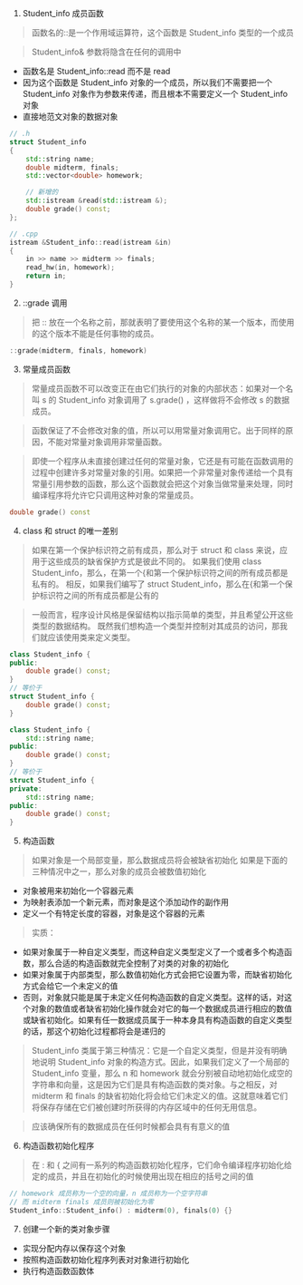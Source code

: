 1. Student_info 成员函数

> 函数名的::是一个作用域运算符，这个函数是 Student_info 类型的一个成员

> Student_info& 参数将隐含在任何的调用中

- 函数名是 Student_info::read 而不是 read
- 因为这个函数是 Student_info 对象的一个成员，所以我们不需要把一个 Student_info 对象作为参数来传递，而且根本不需要定义一个 Student_info 对象
- 直接地范文对象的数据对象

```cpp
// .h
struct Student_info
{
    std::string name;
    double midterm, finals;
    std::vector<double> homework;

    // 新增的
    std::istream &read(std::istream &);
    double grade() const;
};

// .cpp
istream &Student_info::read(istream &in)
{
    in >> name >> midterm >> finals;
    read_hw(in, homework);
    return in;
}
```

2. ::grade 调用

> 把 :: 放在一个名称之前，那就表明了要使用这个名称的某一个版本，而使用的这个版本不能是任何事物的成员。

```cpp
::grade(midterm, finals, homework)
```

3. 常量成员函数

> 常量成员函数不可以改变正在由它们执行的对象的内部状态：如果对一个名叫 s 的 Student_info 对象调用了 s.grade() ，这样做将不会修改 s 的数据成员。

> 函数保证了不会修改对象的值，所以可以用常量对象调用它。出于同样的原因，不能对常量对象调用非常量函数。

> 即使一个程序从未直接创建过任何的常量对象，它还是有可能在函数调用的过程中创建许多对常量对象的引用。如果把一个非常量对象传递给一个具有常量引用参数的函数，那么这个函数就会把这个对象当做常量来处理，同时编译程序将允许它只调用这种对象的常量成员。

```cpp
double grade() const
```

4. class 和 struct 的唯一差别

> 如果在第一个保护标识符之前有成员，那么对于 struct 和 class 来说，应用于这些成员的缺省保护方式是彼此不同的。
> 如果我们使用 class Student_info，那么，在第一个{和第一个保护标识符之间的所有成员都是私有的。
> 相反，如果我们编写了 struct Student_info，那么在{和第一个保护标识符之间的所有成员都是公有的

> 一般而言，程序设计风格是保留结构以指示简单的类型，并且希望公开这些类型的数据结构。
> 既然我们想构造一个类型并控制对其成员的访问，那我们就应该使用类来定义类型。

```cpp
class Student_info {
public:
    double grade() const;
}
// 等价于
struct Student_info {
    double grade() const;
}

class Student_info {
    std::string name;
public:
    double grade() const;
}
// 等价于
struct Student_info {
private:
    std::string name;
public:
    double grade() const;
}
```

5. 构造函数

> 如果对象是一个局部变量，那么数据成员将会被缺省初始化
> 如果是下面的三种情况中之一，那么对象的成员会被数值初始化
   - 对象被用来初始化一个容器元素
   - 为映射表添加一个新元素，而对象是这个添加动作的副作用
   - 定义一个有特定长度的容器，对象是这个容器的元素 

> 实质：
   - 如果对象属于一种自定义类型，而这种自定义类型定义了一个或者多个构造函数，那么合适的构造函数就完全控制了对类的对象的初始化
   - 如果对象属于内部类型，那么数值初始化方式会把它设置为零，而缺省初始化方式会给它一个未定义的值
   - 否则，对象就只能是属于未定义任何构造函数的自定义类型。这样的话，对这个对象的数值或者缺省初始化操作就会对它的每一个数据成员进行相应的数值或缺省初始化。如果有任一数据成员属于一种本身具有构造函数的自定义类型的话，那这个初始化过程都将会是递归的

> Student_info 类属于第三种情况：它是一个自定义类型，但是并没有明确地说明 Student_info 对象的构造方式。因此，如果我们定义了一个局部的 Student_info 变量，那么 n 和 homework 就会分别被自动地初始化成空的字符串和向量，这是因为它们是具有构造函数的类对象。与之相反，对 midterm 和 finals 的缺省初始化将会给它们未定义的值。这就意味着它们将保存存储在它们被创建时所获得的内存区域中的任何无用信息。

> 应该确保所有的数据成员在任何时候都会具有有意义的值

6. 构造函数初始化程序

> 在 : 和 { 之间有一系列的构造函数初始化程序，它们命令编译程序初始化给定的成员，并且在初始化的时候使用出现在相应的括号之间的值

```cpp
// homework 成员称为一个空的向量，n 成员称为一个空字符串
// 而 midterm finals 成员则被初始化为零
Student_info::Student_info() : midterm(0), finals(0) {}

```

7. 创建一个新的类对象步骤

- 实现分配内存以保存这个对象
- 按照构造函数初始化程序列表对对象进行初始化
- 执行构造函数函数体